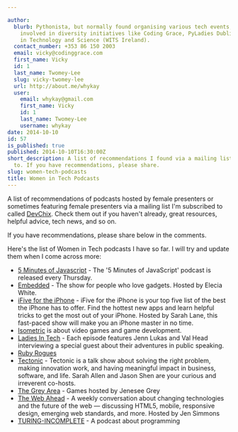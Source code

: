 ```yaml
---

author:
  blurb: Pythonista, but normally found organising various tech events, and now heavily
    involved in diversity initiatives like Coding Grace, PyLadies Dublin, and Women
    in Technology and Science (WITS Ireland).
  contact_number: +353 86 150 2003
  email: vicky@codinggrace.com
  first_name: Vicky
  id: 1
  last_name: Twomey-Lee
  slug: vicky-twomey-lee
  url: http://about.me/whykay
  user:
    email: whykay@gmail.com
    first_name: Vicky
    id: 1
    last_name: Twomey-Lee
    username: whykay
date: 2014-10-10
id: 57
is_published: true
published: 2014-10-10T16:30:00Z
short_description: A list of recommendations I found via a mailing list I'm subscribed
  to. If you have recommendations, please share.
slug: women-tech-podcasts
title: Women in Tech Podcasts
---
```


A list of recommendations of podcasts hosted by female presenters or sometimes featuring female presenters via a mailing list I'm subscribed to called [DevChix](http://www.devchix.com/). Check them out if you haven't already, great resources, helpful advice, tech news, and so on. 

If you have recommendations, please share below in the comments.

Here's the list of Women in Tech podcasts I have so far. I will try and update them when I come across more:

* [5 Minutes of Javascript](http://five-js.envylabs.com/) - The '5 Minutes of JavaScript' podcast is released every Thursday.
* [Embedded](http://embedded.fm/) - The show for people who love gadgets. Hosted by Elecia White.
* [iFive for the iPhone](http://twit.tv/ifive) - iFive for the iPhone is your top five list of the best the iPhone has to offer. Find the hottest new apps and learn helpful tricks to get the most out of your iPhone. Hosted by Sarah Lane, this fast-paced show will make you an iPhone master in no time.
* [Isometric](http://isometricshow.com/) is about video games and game development.
* [Ladies In Tech](http://ladiesintech.com/category/podcast/) - Each episode features Jenn Lukas and Val Head interviewing a special guest about their adventures in public speaking.
* [Ruby Rogues](http://rubyrogues.com/)
* [Tectonic](http://tectonicpodcast.com/) - Tectonic is a talk show about solving the right problem, making innovation work, and having meaningful impact in business, software, and life. Sarah Allen and Jason Shen are your curious and irreverent co-hosts.
* [The Grey Area](http://jenesee.com/) - Games hosted by Jenesee Grey
* [The Web Ahead](http://5by5.tv/webahead) - A weekly conversation about changing technologies and the future of the web — discussing HTML5, mobile, responsive design, emerging web standards, and more. Hosted by Jen Simmons
* [TURING-INCOMPLETE](http://turing.cool/) - A podcast about programming
